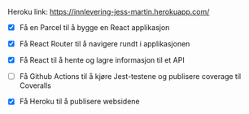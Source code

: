 Heroku link:
https://innlevering-jess-martin.herokuapp.com/

* [x] Få en Parcel til å bygge en React applikasjon
* [x] Få React Router til å navigere rundt i applikasjonen
* [x] Få React til å hente og lagre informasjon til et API
* [ ] Få Github Actions til å kjøre Jest-testene og publisere coverage til Coveralls
* [x] Få Heroku til å publisere websidene

